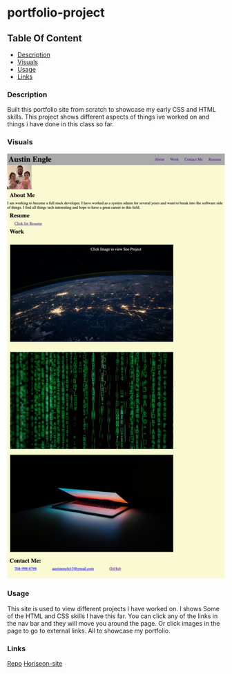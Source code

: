 # portfolio-project

## Table Of Content

- [Description](#Description)
- [Visuals](#Visuals)
- [Usage](#Usage)
- [Links](#Links)

### Description

Built this portfolio site from scratch to showcase my early CSS and HTML skills. This project shows different aspects of things ive worked on and things i have done in this class so far.

### Visuals

![Screenshot of Site](assets/images/Portfolio.png)

### Usage

This site is used to view different projects I have worked on. I shows Some of the HTML and CSS skills I have this far. You can click any of the links in the nav bar and they will move you around the page. Or click images in the page to go to external links. All to showcase my portfolio.

### Links

[Repo](https://github.com/FatherWolf/portfolio-project)
[Horiseon-site](https://fatherwolf.github.io/portfolio-project/)
